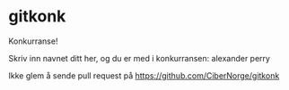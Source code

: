 gitkonk
=======

Konkurranse!

Skriv inn navnet ditt her, og du er med i konkurransen:
alexander perry

Ikke glem å sende pull request på https://github.com/CiberNorge/gitkonk
